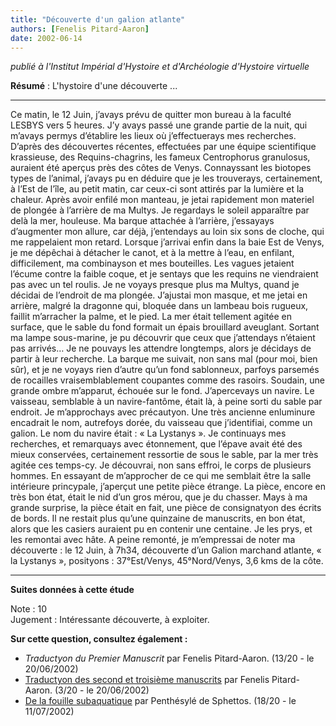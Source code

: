 ```yaml
---
title: "Découverte d'un galion atlante"
authors: [Fenelis Pitard-Aaron]
date: 2002-06-14
---
```


_publié à l'Institut Impérial d'Hystoire et d'Archéologie d'Hystoire virtuelle_


**Résumé** : L'hystoire d'une découverte ...

---

Ce matin, le 12 Juin, j’avays prévu de quitter mon bureau à la faculté LESBYS vers 5 heures. J’y avays passé une grande partie de la nuit, qui m’avays permys d’établire les lieux où j’effectuerays mes recherches. D’après des découvertes récentes, effectuées par une équipe scientifique krassieuse, des Requins-chagrins, les fameux Centrophorus granulosus, auraient été aperçus près des côtes de Venys. Connayssant les biotopes types de l’animal, j’avays pu en déduire que je les trouverays, certainement, à l’Est de l’île, au petit matin, car ceux-ci sont attirés par la lumière et la chaleur. Après avoir enfilé mon manteau, je jetai rapidement mon materiel de plongée à l’arrière de ma Multys. Je regardays le soleil apparaître par delà la mer, houleuse. Ma barque attachée à l’arrière, j’essayays d’augmenter mon allure, car déjà, j’entendays au loin six sons de cloche, qui me rappelaient mon retard. Lorsque j’arrivai enfin dans la baie Est de Venys, je me dépêchai à détacher le canot, et à la mettre à l’eau, en enfilant, difficilement, ma combinayson et mes bouteilles. Les vagues jetaient l’écume contre la faible coque, et je sentays que les requins ne viendraient pas avec un tel roulis. Je ne voyays presque plus ma Multys, quand je décidai de l’endroit de ma plongée. J’ajustai mon masque, et me jetai en arrière, malgré la dragonne qui, bloquée dans un lambeau bois rugueux, faillit m’arracher la palme, et le pied. La mer était tellement agitée en surface, que le sable du fond formait un épais brouillard aveuglant. Sortant ma lampe sous-marine, je pu découvrir que ceux que j’attendays n’étaient pas arrivés… Je ne pouvays les attendre longtemps, alors je décidays de partir à leur recherche. La barque me suivait, non sans mal (pour moi, bien sûr), et je ne voyays rien d’autre qu’un fond sablonneux, parfoys parsemés de rocailles vraisemblablement coupantes comme des rasoirs. Soudain, une grande ombre m’apparut, échouée sur le fond. J’apercevays un navire. Le vaisseau, semblable à un navire-fantôme, était là, à peine sorti du sable par endroit. Je m’approchays avec précautyon. Une très ancienne enluminure encadrait le nom, autrefoys dorée, du vaisseau que j’identifiai, comme un galion. Le nom du navire était : « La Lystanys ». Je continuays mes recherches, et remarquays avec étonnement, que l’épave avait été des mieux conservées, certainement ressortie de sous le sable, par la mer très agitée ces temps-cy. Je découvrai, non sans effroi, le corps de plusieurs hommes. En essayant de m’approcher de ce qui me semblait être la salle intérieure princypale, j’aperçut une petite pièce étrange. La pièce, encore en très bon état, était le nid d’un gros mérou, que je du chasser. Mays à ma grande surprise, la pièce était en fait, une pièce de consignatyon des écrits de bords. Il ne restait plus qu’une quinzaine de manuscrits, en bon état, alors que les casiers auraient pu en contenir une centaine. Je les prys, et les remontai avec hâte. A peine remonté, je m’empressai de noter ma découverte : le 12 Juin, à 7h34, découverte d’un Galion marchand atlante, « la Lystanys », posityons : 37°Est/Venys, 45°Nord/Venys, 3,6 kms de la côte.

---

**Suites données à cette étude**  

Note : 10  
Jugement : Intéressante découverte, à exploiter.  

**Sur cette question, consultez également :** 

- _Traductyon du Premier Manuscrit_ par Fenelis Pitard-Aaron. (13/20 - le 20/06/2002)
- [Traductyon des second et troisième manuscrits](../etude-06-20) par Fenelis Pitard-Aaron. (3/20 - le 20/06/2002)
- [De la fouille subaquatique](../etude-07-11) par Penthésylé de Sphettos. (18/20 - le 11/07/2002)
